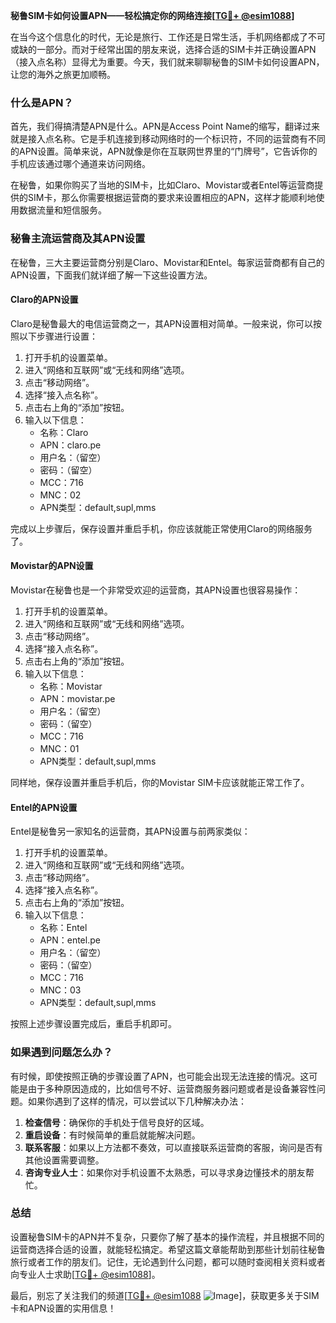 **秘鲁SIM卡如何设置APN——轻松搞定你的网络连接[[TG💪+ @esim1088](https://t.me/s/esim1088)]**

在当今这个信息化的时代，无论是旅行、工作还是日常生活，手机网络都成了不可或缺的一部分。而对于经常出国的朋友来说，选择合适的SIM卡并正确设置APN（接入点名称）显得尤为重要。今天，我们就来聊聊秘鲁的SIM卡如何设置APN，让您的海外之旅更加顺畅。

### 什么是APN？

首先，我们得搞清楚APN是什么。APN是Access Point Name的缩写，翻译过来就是接入点名称。它是手机连接到移动网络时的一个标识符，不同的运营商有不同的APN设置。简单来说，APN就像是你在互联网世界里的“门牌号”，它告诉你的手机应该通过哪个通道来访问网络。

在秘鲁，如果你购买了当地的SIM卡，比如Claro、Movistar或者Entel等运营商提供的SIM卡，那么你需要根据运营商的要求来设置相应的APN，这样才能顺利地使用数据流量和短信服务。

### 秘鲁主流运营商及其APN设置

在秘鲁，三大主要运营商分别是Claro、Movistar和Entel。每家运营商都有自己的APN设置，下面我们就详细了解一下这些设置方法。

#### Claro的APN设置

Claro是秘鲁最大的电信运营商之一，其APN设置相对简单。一般来说，你可以按照以下步骤进行设置：

1. 打开手机的设置菜单。
2. 进入“网络和互联网”或“无线和网络”选项。
3. 点击“移动网络”。
4. 选择“接入点名称”。
5. 点击右上角的“添加”按钮。
6. 输入以下信息：
   - 名称：Claro
   - APN：claro.pe
   - 用户名：（留空）
   - 密码：（留空）
   - MCC：716
   - MNC：02
   - APN类型：default,supl,mms

完成以上步骤后，保存设置并重启手机，你应该就能正常使用Claro的网络服务了。

#### Movistar的APN设置

Movistar在秘鲁也是一个非常受欢迎的运营商，其APN设置也很容易操作：

1. 打开手机的设置菜单。
2. 进入“网络和互联网”或“无线和网络”选项。
3. 点击“移动网络”。
4. 选择“接入点名称”。
5. 点击右上角的“添加”按钮。
6. 输入以下信息：
   - 名称：Movistar
   - APN：movistar.pe
   - 用户名：（留空）
   - 密码：（留空）
   - MCC：716
   - MNC：01
   - APN类型：default,supl,mms

同样地，保存设置并重启手机后，你的Movistar SIM卡应该就能正常工作了。

#### Entel的APN设置

Entel是秘鲁另一家知名的运营商，其APN设置与前两家类似：

1. 打开手机的设置菜单。
2. 进入“网络和互联网”或“无线和网络”选项。
3. 点击“移动网络”。
4. 选择“接入点名称”。
5. 点击右上角的“添加”按钮。
6. 输入以下信息：
   - 名称：Entel
   - APN：entel.pe
   - 用户名：（留空）
   - 密码：（留空）
   - MCC：716
   - MNC：03
   - APN类型：default,supl,mms

按照上述步骤设置完成后，重启手机即可。

### 如果遇到问题怎么办？

有时候，即使按照正确的步骤设置了APN，也可能会出现无法连接的情况。这可能是由于多种原因造成的，比如信号不好、运营商服务器问题或者是设备兼容性问题。如果你遇到了这样的情况，可以尝试以下几种解决办法：

1. **检查信号**：确保你的手机处于信号良好的区域。
2. **重启设备**：有时候简单的重启就能解决问题。
3. **联系客服**：如果以上方法都不奏效，可以直接联系运营商的客服，询问是否有其他设置需要调整。
4. **咨询专业人士**：如果你对手机设置不太熟悉，可以寻求身边懂技术的朋友帮忙。

### 总结

设置秘鲁SIM卡的APN并不复杂，只要你了解了基本的操作流程，并且根据不同的运营商选择合适的设置，就能轻松搞定。希望这篇文章能帮助到那些计划前往秘鲁旅行或者工作的朋友们。记住，无论遇到什么问题，都可以随时查阅相关资料或者向专业人士求助[[TG💪+ @esim1088](https://t.me/s/esim1088)]。

最后，别忘了关注我们的频道[[TG💪+ @esim1088](https://t.me/s/esim1088) ![Image](https://i.postimg.cc/4NQfJmqS/Snipaste-2025-05-13-00-14-12.png)]，获取更多关于SIM卡和APN设置的实用信息！